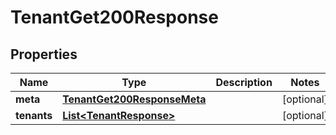 

# TenantGet200Response


## Properties

| Name | Type | Description | Notes |
|------------ | ------------- | ------------- | -------------|
|**meta** | [**TenantGet200ResponseMeta**](TenantGet200ResponseMeta.md) |  |  [optional] |
|**tenants** | [**List&lt;TenantResponse&gt;**](TenantResponse.md) |  |  [optional] |



